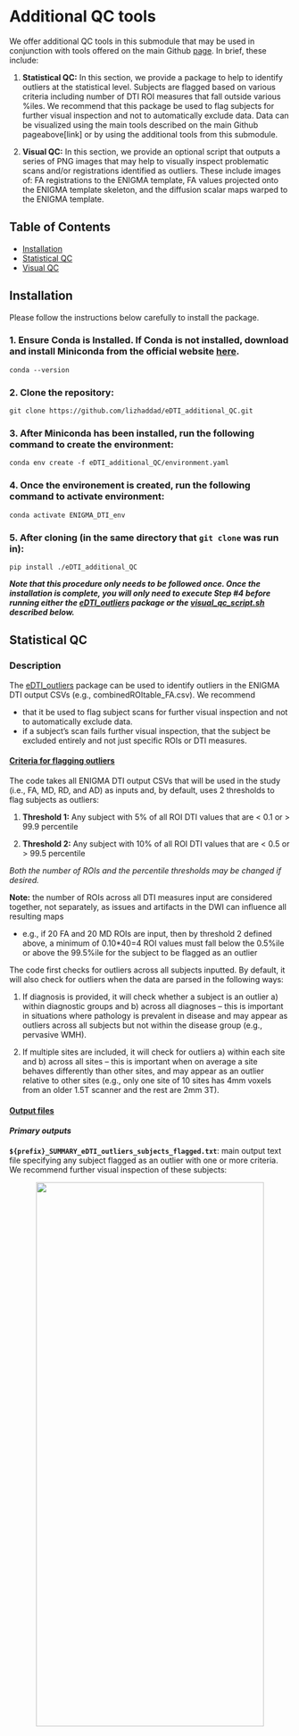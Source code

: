 # Additional QC tools

We offer additional QC tools in this submodule that may be used in conjunction with tools offered on the main Github [page](https://github.com/ENIGMA-git/ENIGMA-DTI-TBSS-Protocol?tab=readme-ov-file#quality-control-protocols). In brief, these include:

1. **Statistical QC:** In this section, we provide a package to help to identify outliers at the statistical level. Subjects are flagged based on various criteria including number of DTI ROI measures that fall outside various %iles. We recommend that this package be used to flag subjects for further visual inspection and not to automatically exclude data. Data can be visualized using the main tools described on the main Github pageabove[link] or by using the additional tools from this submodule.  

2. **Visual QC:** In this section, we provide an optional script that outputs a series of PNG images that may help to visually inspect problematic scans and/or registrations identified as outliers. These include images of: FA registrations to the ENIGMA template, FA values projected onto the ENIGMA template skeleton, and the diffusion scalar maps warped to the ENIGMA template.

## Table of Contents
- [Installation](#installation)
- [Statistical QC](#statistical-qc)
- [Visual QC](#visual-qc)


## Installation

Please follow the instructions below carefully to install the package.

### 1. Ensure Conda is Installed. If Conda is not installed, download and install Miniconda from the official website [here](https://docs.conda.io/projects/conda/en/latest/user-guide/install/index.html). 
  `conda --version`
### 2. Clone the repository:
  `git clone https://github.com/lizhaddad/eDTI_additional_QC.git`

### 3. After Miniconda has been installed, run the following command to create the environment:
  `conda env create -f eDTI_additional_QC/environment.yaml`

### 4. Once the environement is created, run the following command to activate environment:
  `conda activate ENIGMA_DTI_env`

### 5. After cloning (in the same directory that `git clone` was run in):
  `pip install ./eDTI_additional_QC`

**_Note that this procedure only needs to be followed once. Once the installation is complete, you will only need to execute Step #4 before running either the [eDTI_outliers](https://github.com/lizhaddad/eDTI_additional_QC/tree/main/eDTI_outliers) package or the [visual_qc_script.sh](https://github.com/lizhaddad/eDTI_additional_QC/blob/main/visual_qc/visual_qc_script.sh) described below._**


## Statistical QC

### Description

The [eDTI_outliers](https://github.com/lizhaddad/eDTI_QC_v2_dev2/tree/c0981c8c8230d0277c5641971ad2a3bc5d3a3b55/eDTI_outliers) package can be used to identify outliers in the ENIGMA DTI output CSVs (e.g., combinedROItable_FA.csv). We recommend
* that it be used to flag subject scans for further visual inspection and not to automatically exclude data.
* if a subject’s scan fails further visual inspection, that the subject be excluded entirely and not just specific ROIs or DTI measures.

#### <ins>Criteria for flagging outliers</ins>

The code takes all ENIGMA DTI output CSVs that will be used in the study (i.e., FA, MD, RD, and AD) as inputs and, by default, uses 2 thresholds to flag subjects as outliers:

1. **Threshold 1:** Any subject with 5% of all ROI DTI values that are < 0.1 or > 99.9 percentile

2. **Threshold 2:** Any subject with 10% of all ROI DTI values that are < 0.5 or > 99.5 percentile

_Both the number of ROIs and the percentile thresholds may be changed if desired._

**Note:** the number of ROIs across all DTI measures input are considered together, not separately, as issues and artifacts in the DWI can influence all resulting maps 
* e.g., if 20 FA and 20 MD ROIs are input, then by threshold 2 defined above, a minimum of 0.10*40=4 ROI values must fall below the 0.5%ile or above the 99.5%ile for the subject to be flagged as an outlier

The code first checks for outliers across all subjects inputted. By default, it will also check for outliers when the data are parsed in the following ways:

1. If diagnosis is provided, it will check whether a subject is an outlier a) within diagnostic groups and b) across all diagnoses – this is important in situations where pathology is prevalent in disease and may appear as outliers across all subjects but not within the disease group (e.g., pervasive WMH). 

2. If multiple sites are included, it will check for outliers a) within each site and b) across all sites – this is important when on average a site behaves differently than other sites, and may appear as an outlier relative to other sites (e.g., only one site of 10 sites has 4mm voxels from an older 1.5T scanner and the rest are 2mm 3T). 

#### <ins>Output files</ins>

#### _Primary outputs_

**`${prefix}_SUMMARY_eDTI_outliers_subjects_flagged.txt`**: main output text file specifying any subject flagged as an outlier with one or more criteria. We recommend further visual inspection of these subjects:

<p align="center">
<img src="https://github.com/lizhaddad/eDTI_QC_v2_dev2/blob/c0981c8c8230d0277c5641971ad2a3bc5d3a3b55/eDTI_outliers/images/example_main_output.png" width="90%" height="50%">
</p>

**`${prefix}_eDTI_outliers.log`**: text file log of the command, flags, and inputs used

#### _Secondary outputs_

Additional information on the criteria for which each subject was flagged and the specific ROI measures flagged can be found in the **`Supplementary_Outputs/`** folder.

**`Supplementary_Outputs/${prefix}_eDTI_outliers_subjects_flagged_byCriteria.xlsx`**: formatted excel file details, for each subject, how many ROI measures were flagged using each of 8 possible criteria. The 9 columns indicate the number of outliers detected:
* Across sites, across diagnoses, using threshold 1
* Across sites, across diagnoses, using threshold 2
* Across sites, within diagnoses, using threshold 1
* Across sites, within diagnoses, using threshold 2
* Within sites, across diagnoses, using threshold 1
* Within sites, across diagnoses, using threshold 2
* Within sites, within diagnoses, using threshold 1
* Within sites, within diagnoses, using threshold 2
* Summary column indicating the total number of times the subject was flagged across the 8 criteria

**Note:** If there are not multiple diagnoses or sites, these columns will automatically be excluded. Only ROI measure counts that meet or surpass the given criteria are noted (e.g. if only 3% of ROIs were identified as outliers, not 10%, the cell remains blank) 

<p align="center">
<img src="https://github.com/lizhaddad/eDTI_QC_v2_dev2/blob/c0981c8c8230d0277c5641971ad2a3bc5d3a3b55/eDTI_outliers/images/example_xlsx.png" width="90%" height="50%">
</p>

**`Supplementary_Outputs/${prefix}_eDTI_outliers_subjects_flagged_byCriteria.csv`**: CSV with the same information as **`Supplementary_Outputs/${prefix}_eDTI_outliers_subjects_flagged_byCriteria.xlsx`** but saved in a format that is easier to filter and read into other packages.

**`Supplementary_Outputs/${prefix}_eDTI_outliers_ROIs_flagged_byCriteria.csv`**: CSV with the number of ROI measures that were identified as outliers replaced with a list of the specific ROIs that were flagged

<p align="center">
<img src="https://github.com/lizhaddad/eDTI_QC_v2_dev2/blob/c0981c8c8230d0277c5641971ad2a3bc5d3a3b55/eDTI_outliers/images/example_roi_flagged.png" width="90%" height="50%">
</p>

### Setting up input files

**`eDTI_outliers.py`** requires two input files to run:

1.) <ins>ENIGMA DTI outputs text file</ins>: A text file enumerating the absolute path to each ENIGMA DTI output CSV file. These are the CSV files containing all the mean DTI measures in each ROI. **_We assume these CSVs include the standard white matter ROIs output by running the ENIGMA DTI protocol_**.

<p align="center">
<img src="https://github.com/lizhaddad/eDTI_QC_v2_dev2/blob/c0981c8c8230d0277c5641971ad2a3bc5d3a3b55/eDTI_outliers/images/example_text.png" width="90%" height="50%">
</p>

2.) <ins>Demographics CSV file</ins>: If you would like site and diagnosis to be considered, a separate CSV file with columns indicating diagnosis and site for each subject. This file can include other demographic and study variables as well, they do need to be removed. 

<p align="center">
<img src="https://github.com/lizhaddad/eDTI_QC_v2_dev2/blob/c0981c8c8230d0277c5641971ad2a3bc5d3a3b55/eDTI_outliers/images/example_demog.png" width="90%" height="50%">
</p>

The **subject ID column name must match** across all CSVs listed in the ENIGMA DTI outputs text file and the demographics CSV file.



### Usage

```
conda activate ENIGMA_DTI_env

eDTI_outliers \
--subjID subjectID \
--dx Diagnosis \
--site Site \
--demogCSV /Users/enigma_DTI/projects/tbss/example_input/example_demog.csv \
--output /Users/enigma_DTI/projects/tbss/example_output/eDTI_project \
--DTIinputs /Users/enigma_DTI/projects/tbss/example_input/example_text.txt
```

| flag        | input type   | required/ optional | description                                                                                                                                                                                                                                                                                                                                    |
| ----------- | ------------ | ------------------ | ---------------------------------------------------------------------------------------------------------------------------------------------------------------------------------------------------------------------------------------------------------------------------------------------------------------------------------------------- |
| \--subjID   | string       | required           | Indicate the column name that indicates the subject ID information across all files input (e.g., –subjID subjectID). Make sure the subject ID column name is the same across all input CSV files.                                                                                                                                              |
| –-DTIinputs  | text file    | required           | Path to text file that contains a list of absolute paths to each ENIGMA DTI output CSV file. This should contain a minimum of 1 path, but can include more.                                                                                                                                                                                    |
| \--demogCSV | csv file     | optional           | Path to CSV file that contains all study variables (e.g. demographic information). If you would like site and diagnosis to be considered, this CSV should contain columns for diagnosis group and site, if available. If not provided, only outliers across all diagnoses and sites will be considered.                                        |
| \--dx       | string       | optional           | If applicable, indicate the column name that indicates diagnosis information in –demogCSV (e.g., –dx Diagnosis). If not provided, only outliers across all diagnoses will be considered.                                                                                                                                                       |
| \--site     | string       | optional           | If applicable, indicate the column name that indicates site or study information in –demogCSV (e.g., –site Site). If not provided, only outliers across all sites will be considered.                                                                                                                                                          |
| –-quant1     | numeric      | optional           | List of 2 numbers between 0 and 1 indicating the upper and lower quantile thresholds used to identify outliers (e.g. –quant1 .25 .75). NOTE: By default this is set to –quant1 .005 .995 such that ROI values < 0.5 %ile or > 99.5 %ile are flagged                                                                                            |
| \--perc1    | numeric      | optional           | Number between 0 and 1 indicating the percent of ROIs that must fall outside the thresholds defined by –quant1 in order to flag a subject as an outlier (e.g. –perc1 .50 indicates 50%). NOTE: By default this is set to –perc1 0.1 such that if 10% of the total number of ROIs are outside quant1, the subject will be flagged as an outlier |
| –-quant2     | numeric      | optional           | List of 2 numbers between 0 and 1 indicating the upper and lower quantile thresholds used to identify outliers (e.g. –quant2 .25 .75). NOTE: By default this is set to –quant2 .001 .999 such that ROI values < 0.1 %ile or > 99.9 %ile are flagged                                                                                            |
| \--perc2    | numeric      | optional           | Number between 0 and 1 indicating the percent of ROIs that must fall outside the thresholds defined by –quant2 in order to flag a subject as an outlier (e.g. –perc2 .50 indicates 50%). NOTE: By default this is set to –perc2 0.05 such that if 5% of the total number of ROIs are outside quant2, the subject will be flagged as an outlier |
| \--output   | path/ prefix | required           | Path to where the output files will be outputted along with an output prefix (e.g. /Users/enigma_DTI/projects/tbss/example_output/eDTI_project).                                                                                                                                                                                                                                                       |





## Visual QC

Once you have created the environment from described in [this section](##Installation), be sure to activate the environment in your terminal (as in step 4) each time you want to run the visual QC script:

`conda activate ENIGMA_DTI_env`

Open the [visual qc script.sh](https://github.com/lizhaddad/eDTI_QC_v2_dev2/blob/826fcbebcee3d9fdc06ef3d402f259b9c14c58c2/visual_qc/visual_qc_script.sh) in any text editor and modify the paths and file suffixes in the "EDIT ME" section.

Once you have completed these two steps, simply run the script in a terminal as such (being sure to point to the absolute path if the script is not in your present working directory):

`./visual_qc.script.sh` 

Next, you can view the following outputs:

### FA registration
Shows the outline of the ENIGMA template in red overlaid on each subject’s FA image

_What to look for:_
* Red outline is misaligned in central white matter regions of high FA (eg: the corpus callosum, internal capsule, etc)

**Good example:**


<p align="center">
<img src="https://github.com/lizhaddad/eDTI_QC_v2_dev2/blob/826fcbebcee3d9fdc06ef3d402f259b9c14c58c2/visual_qc/images/registration_qc_good.png" width="90%" height="50%">
</p>

**Bad example:**

<p align="center">
<img src="https://github.com/lizhaddad/eDTI_QC_v2_dev2/blob/826fcbebcee3d9fdc06ef3d402f259b9c14c58c2/visual_qc/images/registration_qc_bad.png" width="90%" height="50%">
</p>

### FA skeleton
Creates a picture of extracted subject FA values in the ENIGMA template skeleton which shows the different intensities to check for breaks in skeleton

_What to look for:_
* Regions of skeleton with no values (i.e. dark/blacked out)
* Extreme differences in contrast/FA values in the skeleton indicating noisy FA

**Good example:**

<p align="center">
<img src="https://github.com/lizhaddad/eDTI_QC_v2_dev2/blob/826fcbebcee3d9fdc06ef3d402f259b9c14c58c2/visual_qc/images/skeleton_qc_good.png" width="90%" height="50%">
</p>

**Bad example:**

<p align="center">
<img src="https://github.com/lizhaddad/eDTI_QC_v2_dev2/blob/826fcbebcee3d9fdc06ef3d402f259b9c14c58c2/visual_qc/images/skeleton_qc_bad.png" width="90%" height="50%">
</p>


### dMRI maps
DTI scalar maps (i.e. FA, MD, AD, RD) warped to the ENIGMA template

_What to look for:_
* Evidence of misregistration (eg: image looks extremely distorted, out of field of view)
* Another opportunity to QC preprocessing if it wasn’t done (i.e. note noisy images, pathology, cropped FOV, etc)

**Example FA:**
<p align="center">
<img src="https://github.com/lizhaddad/eDTI_QC_v2_dev2/blob/f15f34baeec08485da47b618bf5b57da79ede787/visual_qc/images/example_FA2ENIGMA_QC.png" width="90%" height="50%">
</p>


**Example MD:**
<p align="center">
<img src="https://github.com/lizhaddad/eDTI_QC_v2_dev2/blob/f15f34baeec08485da47b618bf5b57da79ede787/visual_qc/images/example_MD2ENIGMA_QC.png" width="90%" height="50%">
</p>
